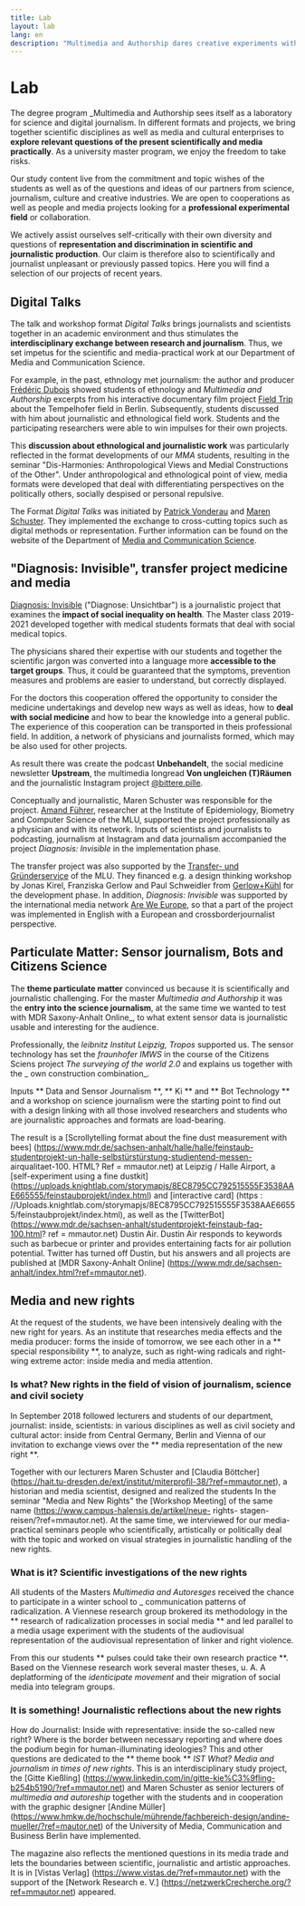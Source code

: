 ```yaml
---
title: Lab
layout: lab
lang: en
description: "Multimedia and Authorship dares creative experiments with media, journalism and science. These include interdisciplinary cooperation, lectures and meetings."
---
```


# Lab

The degree program _Multimedia and Authorship sees itself as a laboratory for science and digital journalism. In different formats and projects, we bring together scientific disciplines as well as media and cultural enterprises to **explore relevant questions of the present scientifically and media practically**. As a university master program, we enjoy the freedom to take risks.

Our study content live from the commitment and topic wishes of the students as well as of the questions and ideas of our partners from science, journalism, culture and creative industries. We are open to cooperations as well as people and media projects looking for a **professional experimental field** or collaboration.

We actively assist ourselves self-critically with their own diversity and questions of **representation and discrimination in scientific and journalistic production**. Our claim is therefore also to scientifically and journalist unpleasant or previously passed topics. Here you will find a selection of our projects of recent years.

## Digital Talks

The talk and workshop format _Digital Talks_ brings journalists and scientists together in an academic environment and thus stimulates the **interdisciplinary exchange between research and journalism**. Thus, we set impetus for the scientific and media-practical work at our Department of Media and Communication Science.

For example, in the past, ethnology met journalism: the author and producer [Frédéric Dubois](https://twitter.com/fredericdubois) showed students of ethnology and _Multimedia and Authorship_ excerpts from his interactive documentary film project [Field Trip](https://fieldtrip.tagesspiegel.de/?ref=mmautor.net) about the Tempelhofer field in Berlin. Subsequently, students discussed with him about journalistic and ethnological field work. Students and the participating researchers were able to win impulses for their own projects.

This **discussion about ethnological and journalistic work** was particularly reflected in the format developments of our _MMA_ students, resulting in the seminar "Dis-Harmonies: Anthropological Views and Medial Constructions of the Other". Under anthropological and ethnological point of view, media formats were developed that deal with differentiating perspectives on the politically others, socially despised or personal repulsive.

The Format _Digital Talks_ was initiated by [Patrick Vonderau](https://www.medienkomm.uni-halle.de/abteilung/mitarbeiter/vonderau/?ref=mmautor.net) and [Maren Schuster](https://www.medienkomm.uni-halle.de/abteilung/mitarbeiter/schuster/?ref=mmautor.net). They implemented the exchange to cross-cutting topics such as digital methods or representation. Further information can be found on the website of the Department of [Media and Communication Science](https://www.medienkomm.uni-halle.de/initiativen/digital_talks/?ref=mmautor.net).

<a id="diagnose-unsichtbar"></a>

## "Diagnosis: Invisible", transfer project medicine and media

[Diagnosis: Invisible](https://diagnosis-unichtichtar.medienkomm.uni-halle.de/?ref=mmautor.net) ("Diagnose: Unsichtbar") is a journalistic project that examines the **impact of social inequality on health**. The Master class 2019-2021 developed together with medical students formats that deal with social medical topics.

The physicians shared their expertise with our students and together the scientific jargon was converted into a language more **accessible to the target groups**. Thus, it could be guaranteed that the symptoms, prevention measures and problems are easier to understand, but correctly displayed.

For the doctors this cooperation offered the opportunity to consider the medicine undertakings and develop new ways as well as ideas, how to **deal with social medicine** and how to bear the knowledge into a general public. The experience of this cooperation can be transported in theis professional field. In addition, a network of physicians and journalists formed, which may be also used for other projects.

As result there was create the podcast **Unbehandelt**, the social medicine newsletter **Upstream**, the multimedia longread **Von ungleichen (T)Räumen** and the journalistic Instagram project [@bittere.pille](https://www.instagram.com/bittere.pille/?ref=mmautor.net).

Conceptually and journalistic, Maren Schuster was responsible for the project. [Amand Führer](https://www.medizin.uni-halle.de/einrichtungen/institute/medizinische-epidemiologie-biometrie-und-informatik/team/fuehrer-amand-gabriel?ref=mmautor.net), researcher at the Institute of Epidemiology, Biometry and Computer Science of the MLU, supported the project professionally as a physician and with its network. Inputs of scientists and journalists to podcasting, journalism at Instagram and data journalism accompanied the project _Diagnosis: Invisible_ in the implementation phase.

The transfer project was also supported by the [Transfer- und Gründerservice](https://www.gruendung.uni-halle.de/?ref=mmautor.net) of the MLU. They financed e.g. a design thinking workshop by Jonas Kirel, Franziska Gerlow and Paul Schweidler from [Gerlow+Kühl](https://www.gerlow-kuehl.de/?ref=mmautor.net) for the development phase. In addition, _Diagnosis: Invisible_ was supported by the international media network [Are We Europe](https://areweeurope.com/?ref=mmautor.net), so that a part of the project was implemented in English with a European and crossborderjournalist perspective.

<a id="feinstaub-projekt"></a>

## Particulate Matter: Sensor journalism, Bots and Citizens Science

The **theme particulate matter** convinced us because it is scientifically and journalistic challenging. For the master _Multimedia and Authorship_ it was the **entry into the science journalism**, at the same time we wanted to test with MDR Saxony-Anhalt Online_, to what extent sensor data is journalistic usable and interesting for the audience.

Professionally, the _leibnitz Institut Leipzig, Tropos_ supported us. The sensor technology has set the _fraunhofer IMWS_ in the course of the Citizens Sciens project _The surveying of the world 2.0_ and explains us together with the _ own construction combination_.

Inputs ** Data and Sensor Journalism **, ** Ki ** and ** Bot Technology ** and a workshop on science journalism were the starting point to find out with a design linking with all those involved researchers and students who are journalistic approaches and formats are load-bearing.

The result is a [Scrollytelling format about the fine dust measurement with bees] (https://www.mdr.de/sachsen-anhalt/halle/halle/feinstaub-studentprojekt-un-halle-selbstürstürstung-studientend-messen- airqualitaet-100. HTML? Ref = mmautor.net) at Leipzig / Halle Airport, a [self-experiment using a fine dustkit] (https://uploads.knightlab.com/storymapjs/8EC8795CC792515555F3538AAE665555/feinstaubprojekt/index.html) and [interactive card] (https : //Uploads.knightlab.com/storymapjs/8EC8795CC792515555F3538AAE66555/feinstaubprojekt/index.html), as well as the [TwitterBot] (https://www.mdr.de/sachsen-anhalt/studentprojekt-feinstaub-faq-100.html? ref = mmautor.net) Dustin Air. Dustin Air responds to keywords such as barbecue or printer and provides entertaining facts for air pollution potential. Twitter has turned off Dustin, but his answers and all projects are published at [MDR Saxony-Anhalt Online] (https://www.mdr.de/sachsen-anhalt/index.html?ref=mmautor.net).

## Media and new rights

At the request of the students, we have been intensively dealing with the new right for years. As an institute that researches media effects and the media producer: forms the inside of tomorrow, we see each other in a ** special responsibility **, to analyze, such as right-wing radicals and right-wing extreme actor: inside media and media attention.

### Is what? New rights in the field of vision of journalism, science and civil society

In September 2018 followed lecturers and students of our department, journalist: inside, scientists: in various disciplines as well as civil society and cultural actor: inside from Central Germany, Berlin and Vienna of our invitation to exchange views over the ** media representation of the new right **.

Together with our lecturers Maren Schuster and [Claudia Böttcher] (https://hait.tu-dresden.de/ext/institut/miterprofil-38/?ref=mmautor.net), a historian and media scientist, designed and realized the students In the seminar "Media and New Rights" the [Workshop Meeting] of the same name (https://www.campus-halensis.de/artikel/neue- rights- stagen-reisen/?ref=mmautor.net). At the same time, we interviewed for our media-practical seminars people who scientifically, artistically or politically deal with the topic and worked on visual strategies in journalistic handling of the new rights.

### What is it? Scientific investigations of the new rights

All students of the Masters _Multimedia and Autoresges_ received the chance to participate in a winter school to _ communication patterns of radicalization. A Viennese research group brokered its methodology in the ** research of radicalization processes in social media ** and led parallel to a media usage experiment with the students of the audiovisual representation of the audiovisual representation of linker and right violence.

From this our students ** pulses could take their own research practice **. Based on the Viennese research work several master theses, u. A. A deplatforming of the _identicipate movement_ and their migration of social media into telegram groups.

### It is something! Journalistic reflections about the new rights

How do Journalist: Inside with representative: inside the so-called new right? Where is the border between necessary reporting and where does the podium begin for human-illuminating ideologies? This and other questions are dedicated to the ** theme book ** _IST What? Media and journalism in times of new rights_. This is an interdisciplinary study project, the [Gitte Kießling] (https://www.linkedin.com/in/gitte-kie%C3%9fling-b254b5190/?ref=mmautor.net) and Maren Schuster as senior lecturers of _multimedia and autoreship_ together with the students and in cooperation with the graphic designer [Andine Müller] (https://www.hmkw.de/hochschule/mührende/fachbereich-design/andine-mueller/?ref=mautor.net) of the University of Media, Communication and Business Berlin have implemented.

The magazine also reflects the mentioned questions in its media trade and lets the boundaries between scientific, journalistic and artistic approaches. It is in [Vistas Verlag] (https://www.vistas.de/?ref=mmautor.net) with the support of the [Network Research e. V.] (https://netzwerkCrecherche.org/?ref=mmautor.net) appeared.
